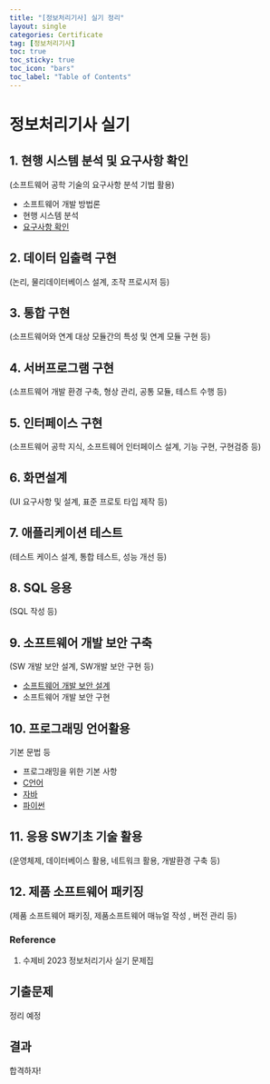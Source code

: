 ```yaml
---
title: "[정보처리기사] 실기 정리"
layout: single
categories: Certificate
tag: [정보처리기사]
toc: true
toc_sticky: true
toc_icon: "bars"
toc_label: "Table of Contents"
---
```


# 정보처리기사 실기
## 1. 현행 시스템 분석 및 요구사항 확인
(소프트웨어 공학 기술의 요구사항 분석 기법 활용)  
- 소프트웨어 개발 방법론
- 현행 시스템 분석
- [요구사항 확인](/certificate/Requirements-Engineering)
  
## 2. 데이터 입출력 구현
(논리, 물리데이터베이스 설계, 조작 프로시저 등)

## 3. 통합 구현
(소프트웨어와 연계 대상 모듈간의 특성 및 연계 모듈 구현 등)

## 4. 서버프로그램 구현
(소프트웨어 개발 환경 구축, 형상 관리, 공통 모듈, 테스트 수행 등)

## 5. 인터페이스 구현
(소프트웨어 공학 지식, 소프트웨어 인터페이스 설계, 기능 구현, 구현검증 등)

## 6. 화면설계
(UI 요구사항 및 설계, 표준 프로토 타입 제작 등)

## 7. 애플리케이션 테스트
(테스트 케이스 설계, 통합 테스트, 성능 개선 등)

## 8. SQL 응용
(SQL 작성 등)

## 9. 소프트웨어 개발 보안 구축
(SW 개발 보안 설계, SW개발 보안 구현 등)
- [소프트웨어 개발 보안 설계](/certificate/Software-Security)
- 소프트웨어 개발 보안 구현

## 10. 프로그래밍 언어활용
기본 문법 등
- 프로그래밍을 위한 기본 사항
- [C언어](/certificate/C-language)
- [자바](/certificate/Java)
- [파이썬](/certificate/Python)

## 11. 응용 SW기초 기술 활용
(운영체제, 데이터베이스 활용, 네트워크 활용, 개발환경 구축 등)

## 12. 제품 소프트웨어 패키징
(제품 소프트웨어 패키징, 제품소프트웨어 매뉴얼 작성 , 버전 관리 등)


### Reference
1. 수제비 2023 정보처리기사 실기 문제집

## 기출문제
정리 예정

## 결과
합격하자!